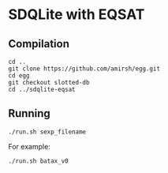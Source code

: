 # SDQLite with EQSAT

## Compilation

```
cd ..
git clone https://github.com/amirsh/egg.git
cd egg
git checkout slotted-db
cd ../sdqlite-eqsat
```

## Running

`./run.sh sexp_filename`

For example:

`./run.sh batax_v0`
